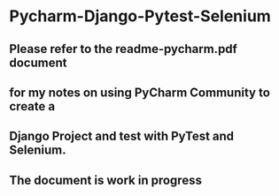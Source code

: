 # Pycharm-Django-Pytest-Selenium
## Please refer to the readme-pycharm.pdf document
## for my notes on using PyCharm Community to create a 
## Django Project and test with PyTest and Selenium.
## The document is work in progress
